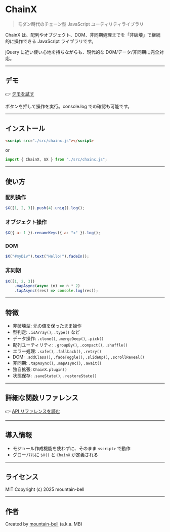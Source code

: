 # ChainX

> モダン時代のチェーン型 JavaScript ユーティリティライブラリ

ChainX は、配列やオブジェクト、DOM、非同期処理までを「非破壊」で継続的に操作できる JavaScript ライブラリです。

jQuery に近い使い心地を持ちながらも、現代的な DOM/データ/非同期に完全対応。

---

## デモ

👉 [デモを試す](https://mountain-bell.github.io/chainx/test/demo.html)

ボタンを押して操作を実行。console.log での確認も可能です。

---

## インストール

```html
<script src="./src/chainx.js"></script>
```

or

```js
import { ChainX, $X } from "./src/chainx.js";
```

---

## 使い方

### 配列操作

```js
$X([1, 2, 3]).push(4).uniq().log();
```

### オブジェクト操作

```js
$X({ a: 1 }).renameKeys({ a: "x" }).log();
```

### DOM

```js
$X("#myDiv").text("Hello!").fadeIn();
```

### 非同期

```js
$X([1, 2, 3])
	.mapAsync(async (n) => n * 2)
	.tapAsync((res) => console.log(res));
```

---

## 特徴

- 非破壊型: 元の値を保ったまま操作
- 型判定: `.isArray()`, `.type()` など
- データ操作: `.clone()`, `.mergeDeep()`, `.pick()`
- 配列ユーティリティ: `.groupBy()`, `.compact()`, `.shuffle()`
- エラー処理: `.safe()`, `.fallback()`, `.retry()`
- DOM: `.addClass()`, `.fadeToggle()`, `.slideUp()`, `.scrollReveal()`
- 非同期: `.tapAsync()`, `.mapAsync()`, `.await()`
- 独自拡張: `ChainX.plugin()`
- 状態保存: `.saveState()`, `.restoreState()`

---

## 詳細な関数リファレンス

👉 [API リファレンスを読む](./docs/api-reference.md)

---

## 導入情報

- モジュール作成機能を使わずに、そのまま `<script>` で動作
- グローバルに `$X()` と `ChainX` が定義される

---

## ライセンス

MIT
Copyright (c) 2025 mountain-bell

---

## 作者

Created by [mountain-bell](https://github.com/mountain-bell) (a.k.a. MB)
